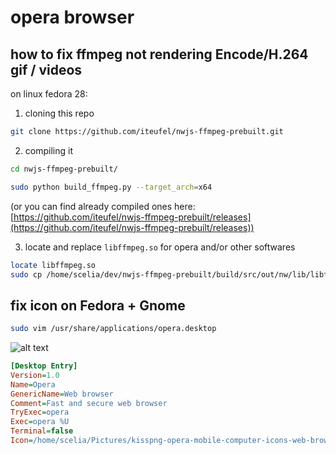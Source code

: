 # opera browser

## how to fix ffmpeg not rendering Encode/H.264 gif / videos

on linux fedora 28:

1. cloning this repo

```bash
git clone https://github.com/iteufel/nwjs-ffmpeg-prebuilt.git
```

2. compiling it 

```bash
cd nwjs-ffmpeg-prebuilt/
```

```bash
sudo python build_ffmpeg.py --target_arch=x64
```

(or you can find already compiled ones here: [https://github.com/iteufel/nwjs-ffmpeg-prebuilt/releases](https://github.com/iteufel/nwjs-ffmpeg-prebuilt/releases))

3. locate and replace ```libffmpeg.so``` for opera and/or other softwares

```bash
locate libffmpeg.so
sudo cp /home/scelia/dev/nwjs-ffmpeg-prebuilt/build/src/out/nw/lib/libffmpeg.so /usr/lib64/opera/libffmpeg.so
```

## fix icon on Fedora + Gnome

```bash
sudo vim /usr/share/applications/opera.desktop
```

![alt text](https://github.com/simon387/notes/raw/master/assets/kisspng-opera-mobile-computer-icons-web-browser-opera-ico-5ab1b5040a1ba9.5062036715215956520414.png "piccolina!")

```ini
[Desktop Entry]
Version=1.0
Name=Opera
GenericName=Web browser
Comment=Fast and secure web browser
TryExec=opera
Exec=opera %U
Terminal=false
Icon=/home/scelia/Pictures/kisspng-opera-mobile-computer-icons-web-browser-opera-ico-5ab1b5040a1ba9.5062036715215956520414.png
```
